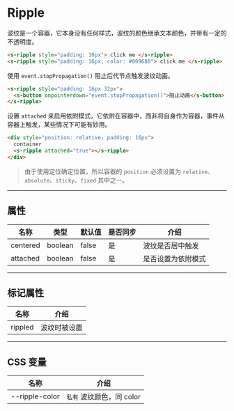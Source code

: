# Ripple

波纹是一个容器，它本身没有任何样式，波纹的颜色继承文本颜色，并带有一定的不透明度。

```html preview
<s-ripple style="padding: 16px"> click me </s-ripple>
<s-ripple style="padding: 16px; color: #009688"> click me </s-ripple>
```

使用 `event.stopPropagation()` 阻止后代节点触发波纹动画。

```html preview
<s-ripple style="padding: 16px 32px">
  <s-button onpointerdown="event.stopPropagation()">阻止动画</s-button>
</s-ripple>
```

设置 `attached` 来启用依附模式，它依附在容器中，而非将自身作为容器，事件从容器上触发，某些情况下可能有妙用。   

```html preview
<div style="position: relative; padding: 16px">
  container
  <s-ripple attached="true"></s-ripple>
</div>
```

> 由于使用定位确定位置，所以容器的 `position` 必须设置为 `relative`、`absolute`、`sticky`、`fixed` 其中之一。

---

## 属性

| 名称     | 类型     | 默认值 | 是否同步 | 介绍             |
| -------- | ------- | ------ | ------- | ---------------- |
| centered | boolean | false  | 是      | 波纹是否居中触发   |
| attached | boolean | false  | 是      | 是否设置为依附模式 |

---

## 标记属性

| 名称    | 介绍         |
| ------- | ----------- |
| rippled | 波纹时被设置 |

---

## CSS 变量

| 名称           | 介绍                 |
| -------------- | ------------------- |
| --ripple-color | `私有` 波纹颜色，同 color   |
